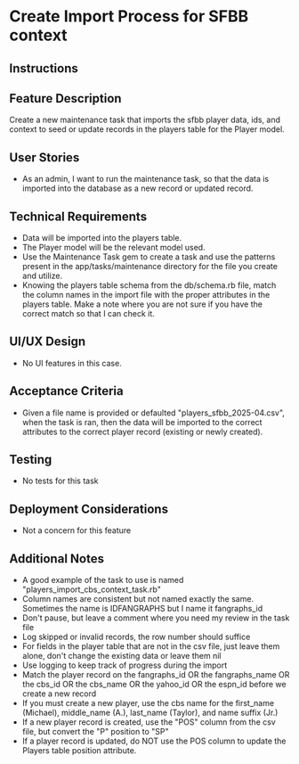 # Create Import Process for SFBB context

## Instructions

## Feature Description

 Create a new maintenance task that imports the sfbb player data, ids, and context to seed or update records in the players table for the Player model.

## User Stories

   - As an admin, I want to run the maintenance task, so that the data is imported into the database as a new record or updated record.

## Technical Requirements

   - Data will be imported into the players table.
   - The Player model will be the relevant model used.
   - Use the Maintenance Task gem to create a task and use the patterns present in the app/tasks/maintenance directory for the file you create and utilize.
   - Knowing the players table schema from the db/schema.rb file, match the column names in the import file with the proper attributes in the players table. Make a note where you are not sure if you have the correct match so that I can check it.

## UI/UX Design

   - No UI features in this case.

## Acceptance Criteria

   - Given a file name is provided or defaulted "players_sfbb_2025-04.csv", when the task is ran, then the data will be imported to the correct attributes to the correct player record (existing or newly created).

## Testing

   - No tests for this task

## Deployment Considerations

   - Not a concern for this feature

## Additional Notes

* A good example of the task to use is named "players_import_cbs_context_task.rb"
* Column names are consistent but not named exactly the same. Sometimes the name is IDFANGRAPHS but I name it fangraphs_id
* Don't pause, but leave a comment where you need my review in the task file
* Log skipped or invalid records, the row number should suffice
* For fields in the player table that are not in the csv file, just leave them alone, don't change the existing data or leave them nil
* Use logging to keep track of progress during the import
* Match the player record on the fangraphs_id OR the fangraphs_name OR the cbs_id OR the cbs_name OR the yahoo_id OR the espn_id before we create a new record
* If you must create a new player, use the cbs name for the first_name (Michael), middle_name (A.), last_name (Taylor), and name suffix (Jr.)
* If a new player record is created, use the "POS" column from the csv file, but convert the "P" position to "SP"
* If a player record is updated, do NOT use the POS column to update the Players table position attribute.
